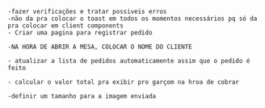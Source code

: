     -fazer verificações e tratar possiveis erros
    -não da pra colocar o toast em todos os momentos necessários pq só da pra colocar em client components
    - Criar uma pagina para registrar pedido

    -NA HORA DE ABRIR A MESA, COLOCAR O NOME DO CLIENTE

    - atualizar a lista de pedidos automaticamente assim que o pedido é feito

    - calcular o valor total pra exibir pro garçom na hroa de cobrar

    -definir um tamanho para a imagem enviada
    